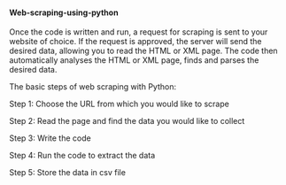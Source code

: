 #### Web-scraping-using-python
Once the code is written and run, a request for scraping is sent to your website of choice. If the request is approved, the server will send the desired data, allowing you to read the HTML or XML page. The code then automatically analyses the HTML or XML page, finds and parses the desired data.

The basic steps of web scraping with Python:

Step 1: Choose the URL from which you would like to scrape

Step 2: Read the page and find the data you would like to collect

Step 3: Write the code

Step 4: Run the code to extract the data

Step 5: Store the data in csv file
